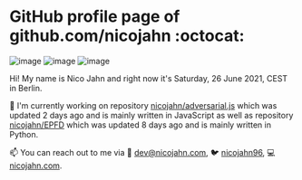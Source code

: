 # GitHub profile page of <!-- github -->github.com/nicojahn<!-- github --> :octocat:

![image](https://img.shields.io/badge/in%20progress%20since-aug.%201996-blue?style=flat) ![image](https://img.shields.io/badge/runs%20on-caffeine-brown?style=flat&logo=buy-me-a-coffee&logoColor=brown) ![image](https://img.shields.io/badge/homepage-blank-white?style=flat&?link=https://nicojahn.com&link=https://nicojahn.com)

Hi! My name is <!-- name -->Nico Jahn<!-- name --> and right now it's <!-- date -->Saturday, 26 June 2021, CEST<!-- date --> in <!-- city -->Berlin<!-- city -->.

🔭 I'm currently working on <!-- projects -->repository [nicojahn/adversarial.js](https://github.com/nicojahn/adversarial.js) which was updated 2 days ago and is mainly written in JavaScript as well as repository [nicojahn/EPFD](https://github.com/nicojahn/EPFD) which was updated 8 days ago and is mainly written in Python<!-- projects -->.

📫 You can reach out to me via <!-- contact -->:email: dev@nicojahn.com, :bird: [nicojahn96](https://twitter.com/nicojahn96), :computer: [nicojahn.com](https://nicojahn.com)<!-- contact -->.
